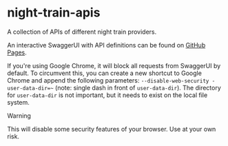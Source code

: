 # night-train-apis
A collection of APIs of different night train providers.

An interactive SwaggerUI with API definitions can be found on [GitHub Pages](https://martinlangbecker.github.io/night-train-apis/).

If you're using Google Chrome, it will block all requests from SwaggerUI by default. To circumvent this, you can create a new shortcut to Google Chrome and append the following parameters: `--disable-web-security -user-data-dir=~` (note: single dash in front of `user-data-dir`). The directory for `user-data-dir` is not important, but it needs to exist on the local file system.

> [!WARNING]  
> This will disable some security features of your browser. Use at your own risk.

